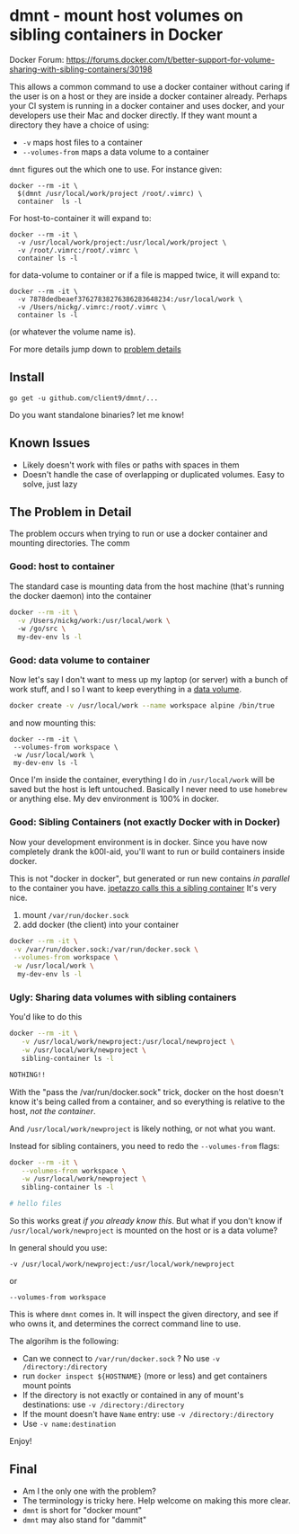 # dmnt - mount host volumes on sibling containers in Docker

Docker Forum: https://forums.docker.com/t/better-support-for-volume-sharing-with-sibling-containers/30198

This allows a common command to use a docker container without caring if the
user is on a host or they are inside a docker container already.  Perhaps
your CI system is running in a docker container and uses docker, and your
developers use their Mac and docker directly.  If they want mount a directory
they have a choice of using:

* `-v` maps host files to a container
* `--volumes-from` maps a data volume to a container

`dmnt` figures out the which one to use.  For instance given:

```
docker --rm -it \
  $(dmnt /usr/local/work/project /root/.vimrc) \
  container  ls -l
```

For host-to-container it will expand to:
```
docker --rm -it \
  -v /usr/local/work/project:/usr/local/work/project \
  -v /root/.vimrc:/root/.vimrc \
  container ls -l
```

for data-volume to container or if a file is mapped twice, it will expand to:

```
docker --rm -it \
  -v 7878dedbeaef37627838276386283648234:/usr/local/work \
  -v /Users/nickg/.vimrc:/root/.vimrc \
  container ls -l
```

(or whatever the volume name is).  

For more details jump down to [problem details](#problem)

## Install

```
go get -u github.com/client9/dmnt/...
```

Do you want standalone binaries?  let me know!

## Known Issues

* Likely doesn't work with files or paths with spaces in them
* Doesn't handle the case of overlapping or duplicated volumes. Easy to solve,
  just lazy

<a name="problem"></a>
## The Problem in Detail

The problem occurs when trying to run or use a docker container and mounting
directories.  The comm


### Good: host to container

The standard case is mounting data from the host machine (that's running the docker
daemon) into the container

```bash
docker --rm -it \
  -v /Users/nickg/work:/usr/local/work \ 
  -w /go/src \
  my-dev-env ls -l
```

### Good: data volume to container

Now let's say I don't want to mess up my laptop (or server) with a bunch of
work stuff, and I so I want to keep everything in a [data
volume](https://docs.docker.com/engine/tutorials/dockervolumes/).

```bash
docker create -v /usr/local/work --name workspace alpine /bin/true
```

and now mounting this:

```
docker --rm -it \
 --volumes-from workspace \
 -w /usr/local/work \
 my-dev-env ls -l
```

Once I'm inside the container, everything I do in `/usr/local/work` will
be saved but the host is left untouched.  Basically I never need to use
`homebrew` or anything else.  My dev environment is 100% in docker.

### Good: Sibling Containers (not exactly Docker with in Docker)

Now your development environment is in docker.   Since you have now completely 
drank the k00l-aid, you'll want to run or build containers inside docker.

This is not "docker in docker", but generated or run new contains _in
parallel_ to the container you have. [jpetazzo calls this a sibling container](http://jpetazzo.github.io/2015/09/03/do-not-use-docker-in-docker-for-ci/)
It's very nice. 

1. mount `/var/run/docker.sock`
2. add docker (the client) into your container

```sh
docker --rm -it \
 -v /var/run/docker.sock:/var/run/docker.sock \
 --volumes-from workspace \
 -w /usr/local/work \
  my-dev-env ls -l
```

### Ugly: Sharing data volumes with sibling containers


You'd like to do this

```sh
docker --rm -it \
   -v /usr/local/work/newproject:/usr/local/newproject \
   -w /usr/local/work/newproject \
   sibling-container ls -l

NOTHING!!
```

With the "pass the /var/run/docker.sock" trick, docker on the host
doesn't know it's being called from a container, and so
everything is relative to the host, _not the container_.

And `/usr/local/work/newproject` is likely nothing, or not what you want.

Instead for sibling containers, you need to redo the `--volumes-from` flags:

```sh
docker --rm -it \
   --volumes-from workspace \
   -w /usr/local/work/newproject \
   sibling-container ls -l

# hello files
```

So this works great _if you already know this_.  But what if you don't know
if `/usr/local/work/newproject` is mounted on the host or is a data volume?

In general should you use:

```
-v /usr/local/work/newproject:/usr/local/work/newproject
```

or

```
--volumes-from workspace
```

This is where `dmnt` comes in.  It will inspect the given directory, and see
if who owns it, and determines the correct command line to use.

The algorihm is the following:

* Can we connect to `/var/run/docker.sock` ? No use `-v /directory:/directory`
* run `docker inspect ${HOSTNAME}` (more or less) and get containers mount
  points
* If the directory is not exactly or contained in any of mount's destinations:
  use `-v /directory:/directory`
* If the mount doesn't have `Name` entry: use `-v /directory:/directory`
* Use `-v name:destination`

Enjoy!

## Final

* Am I the only one with the problem?
* The terminology is tricky here.  Help welcome on making this more clear.
* `dmnt` is short for "docker mount"
* `dmnt` may also stand for "dammit"

